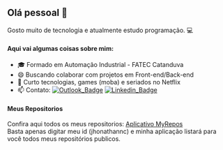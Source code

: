 ## Olá pessoal 👋
Gosto muito de tecnologia e atualmente estudo programação. :computer:

#### Aqui vai algumas coisas sobre mim:

- 🎓 Formado em Automação Industrial - FATEC Catanduva
- 😄 Buscando colaborar com projetos em Front-end/Back-end
- 💬 Curto tecnologias, games (moba) e seriados no Netflix
- 📫 Contato:
[![Outlook_Badge](https://img.shields.io/badge/-Outlook-blue?style=Mail&logo=microsoft-outlook)](mailto:jhonathannc@live.com) 
[![Linkedin_Badge](https://img.shields.io/badge/-LinkedIn-blue?style=Mail&logo=linkedin)](https://www.linkedin.com/in/jhonathannc)

#### Meus Repositorios

<div>Confira aqui todos os meus repositorios: <a href="https://jhonathannc.github.io/myrepos/">Aplicativo MyRepos</a></div>
Basta apenas digitar meu id (jhonathannc) e minha aplicação listará para você todos meus repositórios publicos.
